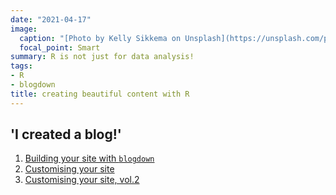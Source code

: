 ```yaml
---
date: "2021-04-17"
image:
  caption: "[Photo by Kelly Sikkema on Unsplash](https://unsplash.com/photos/9OGNpJPVMZ8)"
  focal_point: Smart
summary: R is not just for data analysis!
tags:
- R
- blogdown
title: creating beautiful content with R
---
```


## 'I created a blog!'

1. [Building your site with `blogdown`](/blog/l-origine-du-site/)
2. [Customising your site](/blog/an-instagramable-site/)
3. [Customising your site, vol.2](/blog/further-modifications/)
